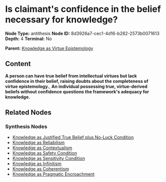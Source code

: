 # Is claimant's confidence in the belief necessary for knowledge?

**Node Type:** antithesis
**Node ID:** 8d3926a7-cec1-4d16-b282-2573b0071613
**Depth:** 4
**Terminal:** No

**Parent:** [Knowledge as Virtue Epistemology](knowledge-as-virtue-epistemology-synthesis-7b8898d4-42ea-4f45-93a4-b600fd99d688.md)

## Content

**A person can have true belief from intellectual virtues but lack confidence in their belief, raising doubts about the completeness of virtue epistemology.**, **An individual possessing true, virtue-derived beliefs without confidence questions the framework's adequacy for knowledge.**

## Related Nodes

### Synthesis Nodes

- [Knowledge as Justified True Belief plus No-Luck Condition](knowledge-as-justified-true-belief-plus-no-luck-condition-synthesis-e8dbabad-be68-41a2-a25d-f5388d833867.md)
- [Knowledge as Reliabilism](knowledge-as-reliabilism-synthesis-d34a22ed-93c0-4df1-bbd5-3323aa0794bc.md)
- [Knowledge as Contextualism](knowledge-as-contextualism-synthesis-481c86ed-2749-4684-b476-63d8272159e1.md)
- [Knowledge as Safety Condition](knowledge-as-safety-condition-synthesis-8ac494f9-0a3d-41b8-a944-2cc0ca25f422.md)
- [Knowledge as Sensitivity Condition](knowledge-as-sensitivity-condition-synthesis-44e364ea-f54f-4c11-87a2-2cfaff651fcc.md)
- [Knowledge as Infinitism](knowledge-as-infinitism-synthesis-e280570f-0ff6-420d-8e92-199473229fd1.md)
- [Knowledge as Coherentism](knowledge-as-coherentism-synthesis-0060847c-ed91-42df-acd7-a00654a183c5.md)
- [Knowledge as Pragmatic Encroachment](knowledge-as-pragmatic-encroachment-synthesis-05a02d93-ed63-4eef-a8eb-172523b51b04.md)
